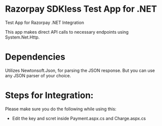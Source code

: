 # Razorpay SDKless Test App for .NET
Test App for Razorpay .NET Integration

This app makes direct API calls to necessary endpoints using System.Net.Http.

# Dependencies

Utilizes Newtonsoft.Json, for parsing the JSON response. But you can use any JSON parser of your choice.

# Steps for Integration:

Please make sure you do the following while using this:
- Edit the key and scret inside Payment.aspx.cs and Charge.aspx.cs
